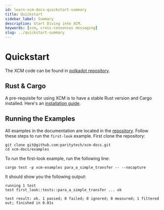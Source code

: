 ```yaml
---
id: learn-xcm-docs-quickstart-summary
title: Quickstart
sidebar_label: Summary
description: Start Diving into XCM.
keywords: [xcm, cross-consensus messaging]
slug: ../quickstart-summary
---
```


# Quickstart

The XCM code can be found in
[polkadot repository](https://github.com/paritytech/polkadot/tree/master/xcm).

## Rust & Cargo

A pre-requisite for using XCM is to have a stable Rust version and Cargo installed. Here's an
[installation guide](https://docs.substrate.io/install/).

## Running the Examples

All examples in the documentation are located in the
[repository](https://github.com/paritytech/xcm-docs/tree/main/examples). Follow these steps to run
the `first-look` example. First clone the repository:

```shell
git clone git@github.com:paritytech/xcm-docs.git
cd xcm-docs/examples
```

To run the first-look example, run the following line:

```shell
cargo test -p xcm-examples para_a_simple_transfer -- --nocapture
```

It should show you the following output:

```shell
running 1 test
test first_look::tests::para_a_simple_transfer ... ok

test result: ok. 1 passed; 0 failed; 0 ignored; 0 measured; 1 filtered out; finished in 0.01s
```
